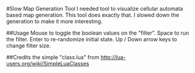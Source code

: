 #Slow Map Generation Tool
I needed tool to visualize cellular automata based map generation. This tool does exactly that. I slowed down the generation to make it more interesting.

##Usage
Mouse to toggle the boolean values on the "filter".
Space to run the filter.
Enter to re-randomize initial state.
Up / Down arrow keys to change filter size.

##Credits
the simple "class.lua" from http://lua-users.org/wiki/SimpleLuaClasses